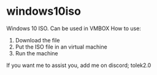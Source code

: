 # windows10iso
Windows 10 ISO. Can be used in VMBOX
How to use:
1. Download the file
2. Put the ISO file in an virtual machine
3. Run the machine

If you want me to assist you, add me on discord; tolek2.0
